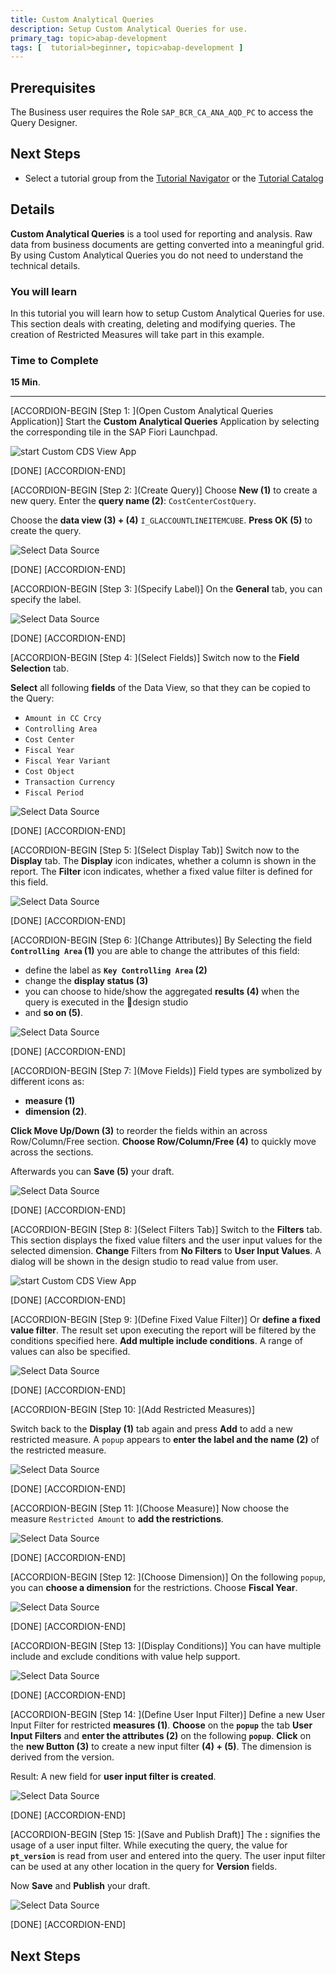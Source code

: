 ```yaml
---
title: Custom Analytical Queries
description: Setup Custom Analytical Queries for use.
primary_tag: topic>abap-development
tags: [  tutorial>beginner, topic>abap-development ]
---
```


## Prerequisites  
The Business user requires the Role `SAP_BCR_CA_ANA_AQD_PC` to access the Query Designer.

## Next Steps
 - Select a tutorial group from the [Tutorial Navigator](http://www.sap.com/developer/tutorial-navigator.html) or the [Tutorial Catalog](https://www.sap.com/developer/tutorial-navigator.tutorials.html)

## Details
**Custom Analytical Queries** is a tool used for reporting and analysis.
Raw data from business documents are getting converted into a meaningful grid.
By using Custom Analytical Queries you do not need to understand the technical details.

### You will learn  
In this tutorial you will learn how to setup Custom Analytical Queries for use. This section deals with creating, deleting and modifying queries. The creation of Restricted Measures will take part in this example.
### Time to Complete
**15 Min**.

---

[ACCORDION-BEGIN [Step 1: ](Open Custom Analytical Queries Application)]
Start the **Custom Analytical Queries** Application by selecting the corresponding tile in the SAP Fiori Launchpad.

![start Custom CDS View App](FLP.png)

[DONE]
[ACCORDION-END]

[ACCORDION-BEGIN [Step 2: ](Create Query)]
Choose **New  (1)** to create a new query. Enter the **query name (2)**: `CostCenterCostQuery`.

Choose the **data view (3) + (4)** `I_GLACCOUNTLINEITEMCUBE`. **Press OK (5)** to create the query.

![Select Data Source](create-query.png)

[DONE]
[ACCORDION-END]

[ACCORDION-BEGIN [Step 3: ](Specify Label)]
On the **General** tab, you can specify the label.

![Select Data Source](general.png)

[DONE]
[ACCORDION-END]

[ACCORDION-BEGIN [Step 4: ](Select Fields)]
Switch now to the **Field Selection** tab.

**Select** all following **fields** of the Data View, so that they can be copied to the Query:
-  `Amount in CC Crcy`
-  `Controlling Area`
-  `Cost Center`
-  `Fiscal Year`
-  `Fiscal Year Variant`
-  `Cost Object`
-  `Transaction Currency`
-  `Fiscal Period`

![Select Data Source](field-selection.png)

[DONE]
[ACCORDION-END]

[ACCORDION-BEGIN [Step 5: ](Select Display Tab)]
Switch now to the **Display** tab. The **Display** icon indicates, whether a column is shown in
the report. The **Filter** icon indicates, whether a fixed value filter is defined for this field.

![Select Data Source](display.png)

[DONE]
[ACCORDION-END]

[ACCORDION-BEGIN [Step 6: ](Change Attributes)]
By Selecting the field **`Controlling Area` (1)** you are able to change the attributes of this field:

 - define the label as **`Key Controlling Area` (2)**
 - change the **display status (3)**
 - you can choose to hide/show the aggregated **results (4)**
   when the query is executed in the design studio
 - and **so on (5)**.

![Select Data Source](display2.png)

[DONE]
[ACCORDION-END]

[ACCORDION-BEGIN [Step 7: ](Move Fields)]
Field types are symbolized by different icons as:
 - **measure (1)**
 - **dimension (2)**.

**Click Move Up/Down (3)** to reorder the fields within an across Row/Column/Free
section. **Choose Row/Column/Free (4)** to quickly move across the sections.

Afterwards you can **Save (5)** your draft.

![Select Data Source](display3.png)

[DONE]
[ACCORDION-END]

[ACCORDION-BEGIN [Step 8: ](Select Filters Tab)]
Switch to the **Filters** tab. This section displays the fixed value filters and the user input values for the selected dimension. **Change** Filters from **No Filters** to **User Input Values**.
A dialog will be shown in the design studio to read value from user.

![start Custom CDS View App](filter.png)

[DONE]
[ACCORDION-END]

[ACCORDION-BEGIN [Step 9: ](Define Fixed Value Filter)]
Or **define a fixed value filter**. The result set upon executing the report will be filtered by the conditions specified here. **Add multiple include conditions**. A range of values can also be specified.

![Select Data Source](filter2.png)

[DONE]
[ACCORDION-END]

[ACCORDION-BEGIN [Step 10: ](Add Restricted Measures)]

Switch back to the **Display (1)** tab again and press **Add** to add a new restricted measure.
A `popup` appears to **enter the label and the name (2)** of the restricted measure.

![Select Data Source](restricted.png)

[DONE]
[ACCORDION-END]

[ACCORDION-BEGIN [Step 11: ](Choose Measure)]
Now choose the measure `Restricted Amount` to **add the restrictions**.

![Select Data Source](measure.png)

[DONE]
[ACCORDION-END]

[ACCORDION-BEGIN [Step 12: ](Choose Dimension)]
On the following `popup`, you can **choose a dimension** for the restrictions. Choose **Fiscal Year**.

![Select Data Source](dimension.png)

[DONE]
[ACCORDION-END]

[ACCORDION-BEGIN [Step 13: ](Display Conditions)]
You can have multiple include and exclude conditions with value help support.

![Select Data Source](conditions.png)

[DONE]
[ACCORDION-END]

[ACCORDION-BEGIN [Step 14: ](Define User Input Filter)]
Define a new User Input Filter for restricted **measures (1)**. **Choose** on the **`popup`** the tab **User Input Filters** and **enter the attributes (2)** on the following **`popup`**. **Click** on the **new Button (3)** to create a new input filter **(4) + (5)**. The dimension is derived from the version.

Result:
A new field for **user input filter is created**.

![Select Data Source](input-filter.png)

[DONE]
[ACCORDION-END]

[ACCORDION-BEGIN [Step 15: ](Save and Publish Draft)]
The **:** signifies the usage of a user input filter.
While executing the query, the value for **`pt_version`** is read from user and entered into the
query. The user input filter can be used at any other location in the query for **Version** fields.

Now **Save** and **Publish** your draft.

![Select Data Source](pt-version.png)

[DONE]
[ACCORDION-END]


## Next Steps

